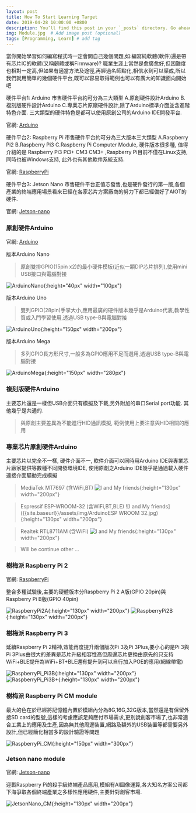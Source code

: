 ```yaml
---
layout: post
title: How To Start Learning Target
date: 2019-04-28 10:00:00 +0800
description: You’ll find this post in your `_posts` directory. Go ahead and edit it and re-build the site to see your changes. # Add post description (optional)
img: Module.jpg  # Add image post (optional)
tags: [Programming, Learn] # add tag
---
```

當你開始學習如何編寫程式時一定會問自己幾個問題,如:編寫純軟體(軟件)還是帶有芯片IC的軟體(又稱韌體或稱Firmware)? 職業生涯上當然是愈廣愈好,但困難度也相對一定高,但如果有適當方法及途徑,再經過名師點化,相信水到可以渠成,所以我們就用簡單的幾個硬件平台,既可以容易取得範例也可以有廣大的知識面向開始吧

硬件平台1: Arduino 市售硬件平台約可分為三大類型 A.原創硬件設計Arduino B.複刻版硬件設計Arduino C.專業芯片原廠硬件設計,除了Arduino標準介面並含進階特色介面. 三大類型的硬件特色是都可以使用原創公司的Arduino IDE開發平台.

官網: [Arduino](https://www.arduino.cc/)

硬件平台2: Raspberry Pi 市售硬件平台約可分為三大版本三大類型 A.Raspberry Pi2 B.Raspberry Pi3 C.Raspberry Pi Computer Module, 硬件版本很多種, 值得介紹的是 Raspberry Pi3 Pi3+ CM3 CM3+ ,Raspberry Pi目前不僅在Linux支持,同時也被Windows支持, 此外也有其他軟件系統支持.

官網: [RaspberryPi](https://www.raspberrypi.com.tw/)

硬件平台3: Jetson Nano 市售硬件平台正值芯發售,也是硬件發行的第一版,各個產業的終端應用場景看來已經在各家芯片方案廠商的努力下都已經備好了AIOT的硬件.

官網: [Jetson-nano](https://www.nvidia.com/zh-tw/autonomous-machines/embedded-systems/jetson-nano/)

### 原創硬件Arduino
官網: [Arduino](https://www.arduino.cc/)

版本Arduino Nano
>原創雙排GPIO(15pin x2)的最小硬件模板(近似一顆DIP芯片排列),使用mini USB接口與電腦對接

![ArduinoNano]({{site.baseurl}}/assets/img/ArduinoNano.jpg){:height="40px" width="100px"}

版本Arduino Uno
>雙列GPIO(28pin)手掌大小,應用最廣的硬件版本幾乎是Arduino代表,教學性質或入門學習使用,透過USB type-B與電腦對接

![ArduinoUno]({{site.baseurl}}/assets/img/ArduinoUno.jpg){:height="150px" width="200px"}

版本Arduino Mega
>多列GPIO長方形尺寸,一般多為GPIO應用不足而選用,透過USB type-B與電腦對接

![ArduinoMega]({{site.baseurl}}/assets/img/ArduinoMega.jpg){:height="150px" width="280px"}


### 複刻版硬件Arduino
主要芯片還是一樣但USB介面只有模擬及下載,另外附加的串口Serial port功能. 其他幾乎是共通的.
>與原創主要差異為不能進行HID通訊模擬, 範例使用上要注意與HID相關的應用

### 專業芯片原創硬件Arduino
主要芯片以完全不一樣, 硬件介面不一, 軟件介面可以同時用Arduino IDE與專業芯片廠家提供等數種不同開發環境IDE, 使用原創之Arduino IDE幾乎是通過載入硬件連接介面驅動完成模擬
>MediaTek MT7697 (含WiFi,BT)
![I and My friends]({{site.baseurl}}/assets/img/ArduinoMT7697.jpg){:height="130px" width="200px"}

>Espressif ESP-WROOM-32 (含WiFi,BT,BLE)
![I and My friends]({{site.baseurl}}/assets/img/ArduinoESP WROOM 32.jpg){:height="130px" width="200px"}

>Realtek RTL8711AM (含WiFi)
![I and My friends]({{site.baseurl}}/assets/img/ArduinoRTL8711AM.jpg){:height="130px" width="200px"}

>Will be continue other ...

### 樹梅派 Raspberry Pi 2
官網: [RaspberryPi](https://www.raspberrypi.com.tw/)

整合多種試驗後,主要的硬體版本分Raspberry Pi 2 A版(GPIO 20pin)與Raspberry Pi B版(GPIO 40pin)
>
![RaspberryPi2A]({{site.baseurl}}/assets/img/RaspberryPi2A.jpg){:height="130px" width="200px"}
![RaspberryPi2B]({{site.baseurl}}/assets/img/RaspberryPi2B.jpg){:height="130px" width="200px"}

### 樹梅派 Raspberry Pi 3
延續Raspberry Pi 2精神,效能再度提升兩個版次Pi 3及Pi 3Plus,要小心的是Pi 3與Pi 3Plus由很大的差異是芯片升級相容性高但周邊芯片更換由原先的只支持WiFi+BLE提升為WiFi+BT+BLE還有提升到可以自行加入POE的應用(網線帶電)
>
![RaspberryPi_Pi3B]({{site.baseurl}}/assets/img/RaspberryPi3B.jpg){:height="130px" width="200px"}
![RaspberryPi_Pi3B+]({{site.baseurl}}/assets/img/RaspberryPi3B+.jpg){:height="130px" width="200px"}

### 樹梅派 Raspberry Pi CM module
最大的色在於已經將記憶體內置於模組內分為8G,16G,32G版本,當然還是有保留外接SD card的型號,這樣的考慮應該足夠應付市場需求,更別說創客市場了,也非常適合工業上的應用及生產,因為無其他周邊裝置,網路及額外的USB裝置等都需要另外設計,但已經簡化相當多的設計驗證等問題
>
![RaspberryPi_CM]({{site.baseurl}}/assets/img/RaspberryPi_CM_module.jpg){:height="150px" width="300px"}

### Jetson nano module
官網: [Jetson-nano](https://www.nvidia.com/zh-tw/autonomous-machines/embedded-systems/jetson-nano/)

迎戰Raspberry Pi的殺手級終端產品應用,模組有AI圖像運算,各大知名方案公司都下海爭取各個終端產業之多樣性應用硬件,主要針對創客市場.
>
![JetsonNano_CM]({{site.baseurl}}/assets/img/JetsonNano_CM_module.jpg){:height="130px" width="200px"}
